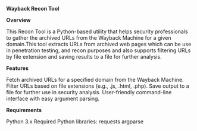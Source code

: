 ********Wayback Recon Tool********

****Overview****

This Recon Tool is a Python-based utility that helps security professionals to gather the archived URLs from the Wayback Machine for a given domain.This tool extracts URLs from archived web pages which can be use in penetration testing, and recon purposes and also supports filtering URLs by file extension and saving results to a file for further analysis.


****Features****

Fetch archived URLs for a specified domain from the Wayback Machine.
Filter URLs based on file extensions (e.g., .js, .html, .php).
Save output to a file for further use in security analysis.
User-friendly command-line interface with easy argument parsing.

****Requirements****

Python 3.x
Required Python libraries:
requests
argparse
